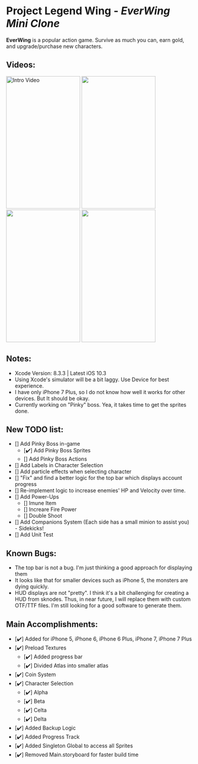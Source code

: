 # Project Legend Wing - *EverWing Mini Clone*

**EverWing** is a popular action game. Survive as much you can, earn gold, and upgrade/purchase new characters.

## Videos:
<p>
<img src='https://github.com/woguan/Legend-Wings/blob/master/Angelica%20Fighti/Gif/Intro.gif' title='Intro Video' width='200' height='357' alt='Intro Video' /> <img src='https://github.com/woguan/Legend-Wings/blob/master/Angelica%20Fighti/Gif/selection.gif' width='200' height='357'/> <img src='https://github.com/woguan/Legend-Wings/blob/master/Angelica%20Fighti/Gif/startgame.gif' width='200' height='357'/> <img src='https://github.com/woguan/Legend-Wings/blob/master/Angelica%20Fighti/Gif/midgame.gif' width='200' height='357'/>

## Notes:
- Xcode Version: 8.3.3 | Latest iOS 10.3
- Using Xcode's simulator will be a bit laggy. Use Device for best experience.
- I have only iPhone 7 Plus, so I do not know how well it works for other devices. But It should be okay.
- Currently working on "Pinky" boss. Yea, it takes time to get the sprites done.
  
## New TODO list:
- [] Add Pinky Boss in-game
  - [✔️] Add Pinky Boss Sprites
  - [] Add Pinky Boss Actions
- [] Add Labels in Character Selection
- [] Add particle effects when selecting character
- [] "Fix" and find a better logic for the top bar which displays account progress
- [] Re-implement logic to increase enemies' HP and Velocity over time. 
- [] Add Power-Ups
  - [] Imune Item
  - [] Increare Fire Power
  - [] Double Shoot
- [] Add Companions System (Each side has a small minion to assist you) - Sidekicks!
- [] Add Unit Test

## Known Bugs:
- The top bar is not a bug. I'm just thinking a good approach for displaying them
- It looks like that for smaller devices such as iPhone 5, the monsters are dying quickly.
- HUD displays are not "pretty". I think it's a bit challenging for creating a HUD from sknodes. Thus, in near future, I will replace them with custom OTF/TTF files. I'm still looking for a good software to generate them.


## Main Accomplishments:
- [✔️] Added for iPhone 5, iPhone 6, iPhone 6 Plus, iPhone 7, iPhone 7 Plus 
- [✔️] Preload Textures
  - [✔️] Added progress bar
  - [✔️] Divided Atlas into smaller atlas
- [✔️] Coin System
- [✔️] Character Selection
  - [✔️] Alpha
  - [✔️] Beta
  - [✔️] Celta
  - [✔️] Delta
- [✔️] Added Backup Logic
- [✔️] Added Progress Track
- [✔️] Added Singleton Global to access all Sprites
- [✔️] Removed Main.storyboard for faster build time

  

